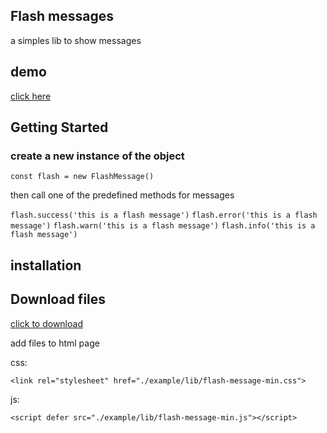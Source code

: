 ## Flash messages

a simples lib to show messages
## demo

<a href="https://pedrohenrique-git.github.io/flash-message/">click here</a>

## Getting Started

### create a new instance of the object

`const flash = new FlashMessage()`

then call one of the predefined methods for messages

`flash.success('this is a flash message')`
`flash.error('this is a flash message')`
`flash.warn('this is a flash message')`
`flash.info('this is a flash message')`

## installation

## Download files

<a href="/download/flash-message.zip" download>click to download</a>

add files to html page

css:

`<link rel="stylesheet" href="./example/lib/flash-message-min.css">`

js: 

`<script defer src="./example/lib/flash-message-min.js"></script>`